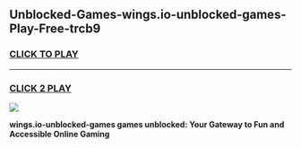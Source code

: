
## Unblocked-Games-wings.io-unblocked-games-Play-Free-trcb9
<h3>
<a href="https://premium76.site?title=wings.io-unblocked-games&ref=18A1">CLICK TO PLAY</a></h3>
<hr>

<h3>
<a href="https://premium76.site?title=wings.io-unblocked-games&ref=18A1">CLICK 2 PLAY</a>
  
</h3>

<a href="https://premium76.site?title=wings.io-unblocked-games&ref=18A1"><img src="https://clearcache.store/games.png"></a>


**wings.io-unblocked-games games unblocked: Your Gateway to Fun and Accessible Online Gaming**
